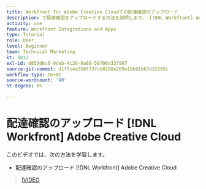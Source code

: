 ```yaml
---
title: Workfront for Adobe Creative Cloudでの配達確認のアップロード
description: で配達確認をアップロードする方法を説明します。 [!DNL Workfront] Adobe Creative Cloud
activity: use
feature: Workfront Integrations and Apps
type: Tutorial
role: User
level: Beginner
team: Technical Marketing
kt: 8812
exl-id: d850d6c0-9deb-4c26-9a89-58f06a337907
source-git-commit: d1f5c4a558f737cb8188e209a16b91b67d32285c
workflow-type: tm+mt
source-wordcount: '40'
ht-degree: 0%

---
```


# 配達確認のアップロード [!DNL Workfront] Adobe Creative Cloud

このビデオでは、次の方法を学習します。

* 配達確認のアップロード [!DNL Workfront] Adobe Creative Cloud

>[!VIDEO](https://video.tv.adobe.com/v/335113/?quality=12)
